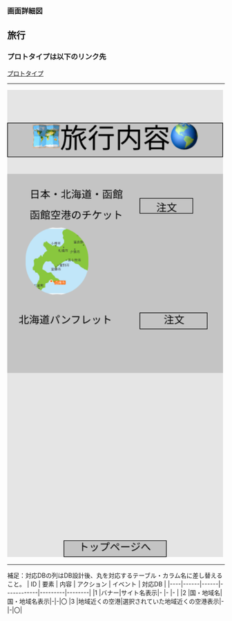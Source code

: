 ### 画面詳細図
## 旅行
### プロトタイプは以下のリンク先
[プロトタイプ](https://www.figma.com/file/YG5ey5pOtI5ZYlaZHWfvS7/Untitled?node-id=11%3A13)
*****
<img src="../img/旅行内容.png" width="500">

*****
補足：対応DBの列はDB設計後、丸を対応するテーブル・カラム名に差し替えること。
| ID | 要素 | 内容 | アクション | イベント | 対応DB |
|----|------|------|------------|---------|--------|
|1   |バナー|サイト名表示|-      |-        |-       |
|2   |国・地域名|国・地域名表示|-|-|〇
|3  |地域近くの空港|選択されていた地域近くの空港表示|-|-|〇| 
